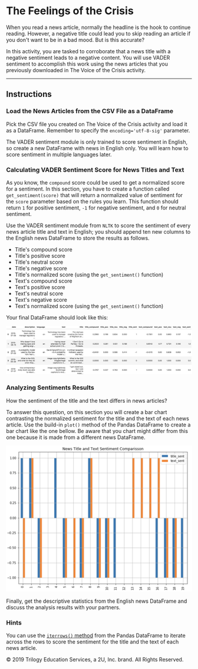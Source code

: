 # The Feelings of the Crisis

When you read a news article, normally the headline is the hook to continue reading. However, a negative title could lead you to skip reading an article if you don't want to be in a bad mood. But is this accurate?

In this activity, you are tasked to corroborate that a news title with a negative sentiment leads to a negative content. You will use VADER sentiment to accomplish this work using the news articles that you previously downloaded in The Voice of the Crisis activity.

---

## Instructions

### Load the News Articles from the CSV File as a DataFrame

Pick the CSV file you created on The Voice of the Crisis activity and load it as a DataFrame. Remember to specify the `encoding='utf-8-sig'` parameter.

The VADER sentiment module is only trained to score sentiment in English, so create a new DataFrame with news in English only. You will learn how to score sentiment in multiple languages later.

### Calculating VADER Sentiment Score for News Titles and Text

As you know, the `compound` score could be used to get a normalized score for a sentiment. In this section, you have to create a function called `get_sentiment(score)` that will return a normalized value of sentiment for the `score` parameter based on the rules you learn. This function should return `1` for positive sentiment, `-1` for negative sentiment, and `0` for neutral sentiment.

Use the VADER sentiment module from `NLTK` to score the sentiment of every news article title and text in English; you should append ten new columns to the English news DataFrame to store the results as follows.

* Title's compound score
* Title's positive score
* Title's neutral score
* Title's negative score
* Title's normalized score (using the `get_sentiment()` function)
* Text's compound score
* Text's positive score
* Text's neutral score
* Text's negative score
* Text's normalized score (using the `get_sentiment()` function)

Your final DataFrame should look like this:

![Sample DataFrame with sentiment scores](Images/crisis_feelings_df.png)

### Analyzing Sentiments Results

How the sentiment of the title and the text differs in news articles?

To answer this question, on this section you will create a bar chart contrasting the normalized sentiment for the title and the text of each news article. Use the build-in `plot()` method of the Pandas DataFrame to create a bar chart like the one bellow. Be aware that you chart might differ from this one because it is made from a different news DataFrame.

![Sample bar chart of news title and text sentiments](Images/crisis_feelings_bar_chart.png)

Finally, get the descriptive statistics from the English news DataFrame and discuss the analysis results with your partners.

### Hints

You can use the [`iterrows()` method](https://stackoverflow.com/a/16476974/4325668) from the Pandas DataFrame to iterate across the rows to score the sentiment for the title and the text of each news article.

© 2019 Trilogy Education Services, a 2U, Inc. brand. All Rights Reserved.
